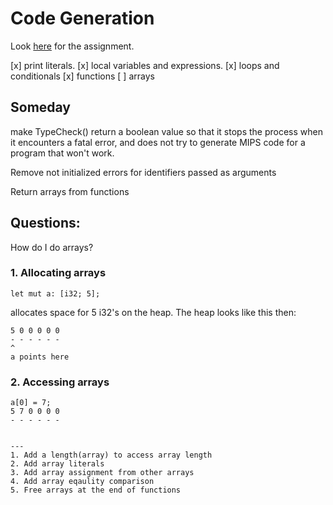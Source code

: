 # Code Generation
Look [here](https://www.cs.southern.edu/halterman/Courses/Winter2025/415/Assignments/codegen.html) for the assignment.

[x] print literals.
[x] local variables and expressions.
[x] loops and conditionals
[x] functions
[ ] arrays

## Someday
make TypeCheck() return a boolean value so that it stops the process when it encounters a fatal error, and does not try to generate MIPS code for a program that won't work.

Remove not initialized errors for identifiers passed as arguments

Return arrays from functions

## Questions:
How do I do arrays?
### 1. Allocating arrays
```
let mut a: [i32; 5];
```
allocates space for 5 i32's on the heap.
The heap looks like this then:
```
5 0 0 0 0 0 
- - - - - -
^
a points here
```
### 2. Accessing arrays
```
a[0] = 7;
5 7 0 0 0 0
- - - - - - 


---
1. Add a length(array) to access array length
2. Add array literals
3. Add array assignment from other arrays
4. Add array eqaulity comparison
5. Free arrays at the end of functions